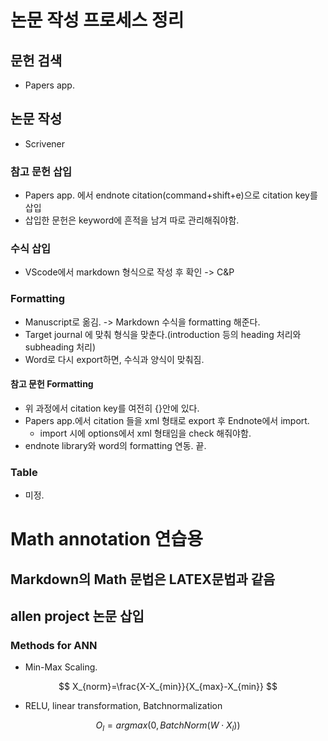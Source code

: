 # 논문 작성 프로세스 정리

## 문헌 검색

* Papers app.

## 논문 작성

* Scrivener

### 참고 문헌 삽입

* Papers app. 에서 endnote citation(command+shift+e)으로 citation key를 삽입
* 삽입한 문헌은 keyword에 흔적을 남겨 따로 관리해줘야함.

### 수식 삽입

* VScode에서 markdown 형식으로 작성 후 확인 -> C&P

### Formatting

* Manuscript로 옮김. -> Markdown 수식을 formatting 해준다.
* Target journal 에 맞춰 형식을 맞춘다.(introduction 등의 heading 처리와 subheading 처리)
* Word로 다시 export하면, 수식과 양식이 맞춰짐.

#### 참고 문헌 Formatting

* 위 과정에서 citation key를 여전히 {}안에 있다.
* Papers app.에서 citation 들을 xml 형태로 export 후 Endnote에서 import.
  * import 시에 options에서 xml 형태임을 check 해줘야함.
* endnote library와 word의 formatting 연동. 끝.

### Table

* 미정.

# Math annotation 연습용

## Markdown의 Math 문법은 LATEX문법과 같음

## allen project 논문 삽입

### Methods for ANN

* Min-Max Scaling.

$$ X_{norm}=\frac{X-X_{min}}{X_{max}-X_{min}} $$

* RELU, linear transformation, Batchnormalization

$$ O_{l}=argmax(0, BatchNorm(W \cdot X_{l})) $$
